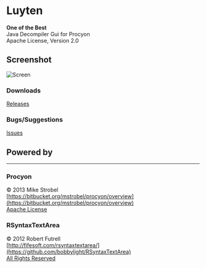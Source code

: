 Luyten
======
**One of the Best**  
Java Decompiler Gui for Procyon  
Apache License, Version 2.0

## Screenshot
![Screen](http://i.imgur.com/R832Itp.png)

### Downloads
[Releases](https://github.com/virustotalop/Luyten/releases/latest)  

### Bugs/Suggestions
[Issues](https://github.com/virustotalop/Luyten/issues)  


## Powered by 
*****
### Procyon
&copy; 2013 Mike Strobel  
[https://bitbucket.org/mstrobel/procyon/overview](https://bitbucket.org/mstrobel/procyon/overview)  
[Apache License](https://github.com/deathmarine/Luyten/blob/master/distfiles/Procyon.License.txt)  


### RSyntaxTextArea
&copy; 2012 Robert Futrell  
[http://fifesoft.com/rsyntaxtextarea/](https://github.com/bobbylight/RSyntaxTextArea)  
[All Rights Reserved](https://github.com/deathmarine/Luyten/blob/master/distfiles/RSyntaxTextArea.License.txt)

